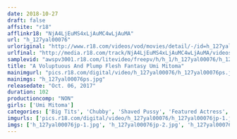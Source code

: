 ```yaml
---
date: 2018-10-27
draft: false
affsite: "r18"
afflinkr18: "NjA4LjEuMS4xLjAuMC4wLjAuMA"
url: "h_127yal00076"
urloriginal: "http://www.r18.com/videos/vod/movies/detail/-/id=h_127yal00076"
urlfinal: "http://media.r18.com/track/NjA4LjEuMS4xLjAuMC4wLjAuMA/videos/vod/movies/detail/-/id=h_127yal00076"
samplevid: "awspv3001.r18.com/litevideo/freepv/h/h_1/h_127yal00076/h_127yal00076_dmb_w.mp4"
title: "A Voluptuous And Plump Flesh Fantasy Umi Mitoma"
mainimgurl: "pics.r18.com/digital/video/h_127yal00076/h_127yal00076ps.jpg"
mainimgs: "h_127yal00076ps.jpg"
releasedate: "Oct. 06, 2017"
duration: 102
productioncomp: "NON"
girls: ['Umi Mitoma']
categories: ['Big Tits', 'Chubby', 'Shaved Pussy', 'Featured Actress', 'Creampie', 'Squirting', 'Hi-Def']
imgurls: ['pics.r18.com/digital/video/h_127yal00076/h_127yal00076jp-1.jpg', 'pics.r18.com/digital/video/h_127yal00076/h_127yal00076jp-2.jpg', 'pics.r18.com/digital/video/h_127yal00076/h_127yal00076jp-3.jpg', 'pics.r18.com/digital/video/h_127yal00076/h_127yal00076jp-4.jpg', 'pics.r18.com/digital/video/h_127yal00076/h_127yal00076jp-5.jpg', 'pics.r18.com/digital/video/h_127yal00076/h_127yal00076jp-6.jpg', 'pics.r18.com/digital/video/h_127yal00076/h_127yal00076jp-7.jpg', 'pics.r18.com/digital/video/h_127yal00076/h_127yal00076jp-8.jpg', 'pics.r18.com/digital/video/h_127yal00076/h_127yal00076jp-9.jpg', 'pics.r18.com/digital/video/h_127yal00076/h_127yal00076jp-10.jpg', 'pics.r18.com/digital/video/h_127yal00076/h_127yal00076jp-11.jpg', 'pics.r18.com/digital/video/h_127yal00076/h_127yal00076jp-12.jpg', 'pics.r18.com/digital/video/h_127yal00076/h_127yal00076jp-13.jpg', 'pics.r18.com/digital/video/h_127yal00076/h_127yal00076jp-14.jpg', 'pics.r18.com/digital/video/h_127yal00076/h_127yal00076jp-15.jpg', 'pics.r18.com/digital/video/h_127yal00076/h_127yal00076jp-16.jpg', 'pics.r18.com/digital/video/h_127yal00076/h_127yal00076jp-17.jpg', 'pics.r18.com/digital/video/h_127yal00076/h_127yal00076jp-18.jpg', 'pics.r18.com/digital/video/h_127yal00076/h_127yal00076jp-19.jpg', 'pics.r18.com/digital/video/h_127yal00076/h_127yal00076jp-20.jpg']
imgs: ['h_127yal00076jp-1.jpg', 'h_127yal00076jp-2.jpg', 'h_127yal00076jp-3.jpg', 'h_127yal00076jp-4.jpg', 'h_127yal00076jp-5.jpg', 'h_127yal00076jp-6.jpg', 'h_127yal00076jp-7.jpg', 'h_127yal00076jp-8.jpg', 'h_127yal00076jp-9.jpg', 'h_127yal00076jp-10.jpg', 'h_127yal00076jp-11.jpg', 'h_127yal00076jp-12.jpg', 'h_127yal00076jp-13.jpg', 'h_127yal00076jp-14.jpg', 'h_127yal00076jp-15.jpg', 'h_127yal00076jp-16.jpg', 'h_127yal00076jp-17.jpg', 'h_127yal00076jp-18.jpg', 'h_127yal00076jp-19.jpg', 'h_127yal00076jp-20.jpg']
---
```

